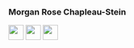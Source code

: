 ### Morgan Rose Chapleau-Stein

<img src="https://upload.wikimedia.org/wikipedia/commons/thumb/c/c3/Python-logo-notext.svg/1200px-Python-logo-notext.svg.png" width="30" height="30">  <img src="https://miro.medium.com/max/1000/1*ilC2Aqp5sZd1wi0CopD1Hw.png" width="30" height="30">  <img src="https://upload.wikimedia.org/wikipedia/commons/1/18/ISO_C%2B%2B_Logo.svg" width="30" height="30">

<!--
**YuzuRanger/YuzuRanger** is a ✨ _special_ ✨ repository because its `README.md` (this file) appears on your GitHub profile.

Here are some ideas to get you started:

- 🔭 I’m currently working on ...
- 🌱 I’m currently learning ...
- 👯 I’m looking to collaborate on ...
- 🤔 I’m looking for help with ...
- 💬 Ask me about ...
- 📫 How to reach me: ...
- 😄 Pronouns: ...
- ⚡ Fun fact: ...
-->
